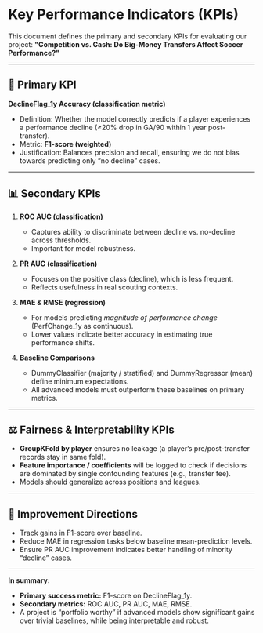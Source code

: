 # Key Performance Indicators (KPIs)

This document defines the primary and secondary KPIs for evaluating our project:
**"Competition vs. Cash: Do Big-Money Transfers Affect Soccer Performance?"**

---

## 🎯 Primary KPI
**DeclineFlag_1y Accuracy (classification metric)**  
- Definition: Whether the model correctly predicts if a player experiences a performance decline (≥20% drop in GA/90 within 1 year post-transfer).  
- Metric: **F1-score (weighted)**  
- Justification: Balances precision and recall, ensuring we do not bias towards predicting only “no decline” cases.  

---

## 📊 Secondary KPIs

1. **ROC AUC (classification)**  
   - Captures ability to discriminate between decline vs. no-decline across thresholds.  
   - Important for model robustness.  

2. **PR AUC (classification)**  
   - Focuses on the positive class (decline), which is less frequent.  
   - Reflects usefulness in real scouting contexts.  

3. **MAE & RMSE (regression)**  
   - For models predicting *magnitude of performance change* (PerfChange_1y as continuous).  
   - Lower values indicate better accuracy in estimating true performance shifts.  

4. **Baseline Comparisons**  
   - DummyClassifier (majority / stratified) and DummyRegressor (mean) define minimum expectations.  
   - All advanced models must outperform these baselines on primary metrics.  

---

## ⚖️ Fairness & Interpretability KPIs

- **GroupKFold by player** ensures no leakage (a player’s pre/post-transfer records stay in same fold).  
- **Feature importance / coefficients** will be logged to check if decisions are dominated by single confounding features (e.g., transfer fee).  
- Models should generalize across positions and leagues.  

---

## 🚀 Improvement Directions

- Track gains in F1-score over baseline.  
- Reduce MAE in regression tasks below baseline mean-prediction levels.  
- Ensure PR AUC improvement indicates better handling of minority “decline” cases.  

---

**In summary:**  
- **Primary success metric:** F1-score on DeclineFlag_1y.  
- **Secondary metrics:** ROC AUC, PR AUC, MAE, RMSE.  
- A project is “portfolio worthy” if advanced models show significant gains over trivial baselines, while being interpretable and robust.

